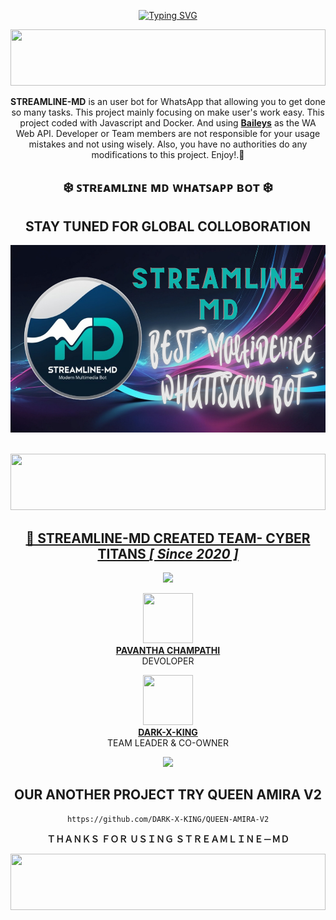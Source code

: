 <div align="center">
     
 [![Typing SVG](https://readme-typing-svg.herokuapp.com?font=Rockstar-ExtraBold&color=F01&lines=ＳＴＲＥＡＭＬＩＮＥ+ＭＤ+ＷＨＡＴＳＡＰＰ+ＢＯＴ)](https://git.io/typing-svg)
  
  
  <div align="center">
    <img src="https://i.imgur.com/dBaSKWF.gif" height="90" width="100%">


**STREAMLINE-MD** is an user bot for WhatsApp that allowing you to get done so many tasks. This project mainly focusing on make user's work easy. This project coded with Javascript and Docker. And using **[Baileys](https://github.com/adiwajshing/Baileys)** as the WA Web API. Developer or Team members are not responsible for your usage mistakes and not using wisely. Also, you have no authorities do any modifications to this project. Enjoy!.🎈

## ❄️ ꜱᴛʀᴇᴀᴍʟɪɴᴇ  ᴍᴅ ᴡʜᴀᴛꜱᴀᴘᴘ ʙᴏᴛ ❄️ 

##     STAY TUNED FOR GLOBAL COLLOBORATION


 <p align="center">  
 <a href="[https://telegra.ph/file/3206b7e657f890040c5bf.jpg](https://telegra.ph/file/3206b7e657f890040c5bf.jpg)">
    <img alt="ꜱᴛʀᴇᴀᴍʟɪɴᴇ ᴍᴅ" height="300" src="https://github.com/PavanthaChampathi/Streamline-MD/blob/main/images/BOTLOGOL_IMG.png?raw=true">

   <p align="center">
  <a href="#"><img src="http://readme-typing-svg.herokuapp.com?color=ff00ab&center=true&vCenter=true&multiline=false&lines=CYBER+TITANS+2024" alt="">


 <img src="https://i.imgur.com/dBaSKWF.gif" height="90" width="100%">

 
## 🐝 STREAMLINE-MD CREATED TEAM- CYBER TITANS *[ Since 2020 ]*

<img src="https://user-images.githubusercontent.com/73097560/115834477-dbab4500-a447-11eb-908a-139a6edaec5c.gif">

 <a href="https://github.com/DARK-X-KING"><img src="https://avatars.githubusercontent.com/u/141333739?v=4" width=80 height=80></a>   
**[PAVANTHA CHAMPATHI](https://github.com/PavanthaChampathi)**</br>DEVOLOPER</br>

<a href="https://github.com/DARK-X-KING"><img src="https://avatars.githubusercontent.com/u/173937564?v=4?v=4" width=80 height=80></a>  
**[DARK-X-KING](https://github.com/DARK-X-KING)**</br>TEAM LEADER & CO-OWNER</br>



<img src="https://user-images.githubusercontent.com/73097560/115834477-dbab4500-a447-11eb-908a-139a6edaec5c.gif">

## OUR ANOTHER PROJECT TRY QUEEN AMIRA V2
```
https://github.com/DARK-X-KING/QUEEN-AMIRA-V2
```


**ＴＨＡＮＫＳ ＦＯＲ ＵＳＩＮＧ ＳＴＲＥＡＭＬＩＮＥ－ＭＤ**

<img src="https://i.imgur.com/dBaSKWF.gif" height="90" width="100%">


